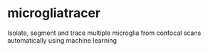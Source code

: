 # microgliatracer
Isolate, segment and trace multiple microglia from confocal scans automatically using machine learning
